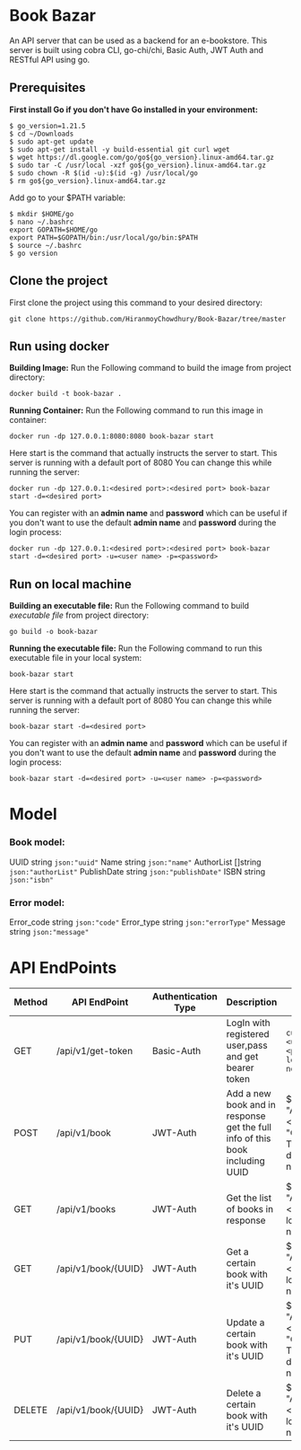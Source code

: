# Book Bazar
An API server that can be used as a backend for an e-bookstore. This server is built using cobra CLI, go-chi/chi, Basic Auth, JWT Auth and RESTful API using go.
## Prerequisites
**First install Go if you don't have Go installed in your environment:**
```
$ go_version=1.21.5
$ cd ~/Downloads
$ sudo apt-get update
$ sudo apt-get install -y build-essential git curl wget
$ wget https://dl.google.com/go/go${go_version}.linux-amd64.tar.gz
$ sudo tar -C /usr/local -xzf go${go_version}.linux-amd64.tar.gz
$ sudo chown -R $(id -u):$(id -g) /usr/local/go
$ rm go${go_version}.linux-amd64.tar.gz
```
Add go to your $PATH variable:
```
$ mkdir $HOME/go
$ nano ~/.bashrc
export GOPATH=$HOME/go
export PATH=$GOPATH/bin:/usr/local/go/bin:$PATH
$ source ~/.bashrc
$ go version
```
## Clone the project
First clone the project using this command to your desired directory:
```
git clone https://github.com/HiranmoyChowdhury/Book-Bazar/tree/master
```
## Run using docker
**Building Image:** Run the Following command to build the image from project directory:
```
docker build -t book-bazar .
```
**Running Container:** Run the Following command to run this image in container:
```
docker run -dp 127.0.0.1:8080:8080 book-bazar start
```
Here start is the command that actually instructs the server to start. This server is running with a default port of 8080 You can change this while running the server:
```
docker run -dp 127.0.0.1:<desired port>:<desired port> book-bazar start -d=<desired port>
```
You can register with an **admin name** and **password** which can be useful if you don't want to use the default **admin name** and **password** during the login process:

```
docker run -dp 127.0.0.1:<desired port>:<desired port> book-bazar start -d=<desired port> -u=<user name> -p=<password>
```
## Run on local machine
**Building an executable file:** Run the Following command to build *executable file* from project directory:
```
go build -o book-bazar
```
**Running the executable file:** Run the Following command to run this executable file in your local system:
```
book-bazar start
```
Here start is the command that actually instructs the server to start. This server is running with a default port of 8080 You can change this while running the server:
```
book-bazar start -d=<desired port>
```
You can register with an **admin name** and **password** which can be useful if you don't want to use the default **admin name** and **password** during the login process:

```
book-bazar start -d=<desired port> -u=<user name> -p=<password>
```
# Model
### Book model:
UUID        string   `json:"uuid"`
Name        string   `json:"name"`
AuthorList  []string `json:"authorList"`
PublishDate string   `json:"publishDate"`
ISBN        string   `json:"isbn"`
### Error model:
Error_code string `json:"code"`
Error_type string `json:"errorType"`
Message    string `json:"message"`
# API EndPoints
| Method | API EndPoint | Authentication Type | Description | Curl Command |
| ------------- | ------------- | ------------------ | ----------------------- | ----------------- |
| GET | /api/v1/get-token | Basic-Auth | LogIn with registered user,pass and get bearer token | ``` curl -X POST --user  '\<userName\>:\<passWord\>' localhost:\<port no\>/api/v1/get-token ``` |
| POST | /api/v1/book | JWT-Auth | Add a new book and in response get the full info of this book including UUID | $ curl -X POST -H "Authorization: Token \<bearerToken\>" -H "Content-Type:application/json" -d '<bookModelJson>' localhost:\<port no\>/api/v1/book |
| GET | /api/v1/books | JWT-Auth | Get the list of books in response | $ curl -X GET -H "Authorization: Token \<bearerToken\>" localhost:\<port no\>/api/v1/books |
| GET | /api/v1/book/{UUID} | JWT-Auth | Get a certain book with it's UUID | $ curl -X GET -H "Authorization: Token \<bearerToken\>" localhost:\<port no\>/api/v1/book/\<UUID\> |
| PUT | /api/v1/book/{UUID} | JWT-Auth | Update a certain book with it's UUID | $ curl -X PUT -H "Authorization: Bearer \<bearerToken\>" -H "Content-Type:application/json" -d '<bookModelJson>' localhost:\<port no\>/api/v1/book/\<UUID\> |
| DELETE | /api/v1/book/{UUID} | JWT-Auth | Delete a certain book with it's UUID | $ curl -X DELETE -H "Authorization: Bearer \<bearerToken\>" localhost:\<port no\>/api/v1/book/\<UUID\> |











